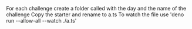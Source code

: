 For each challenge create a folder called with the day and the name of the challenge
Copy the starter and rename to a.ts
To watch the file use 'deno run --allow-all --watch ./a.ts'
